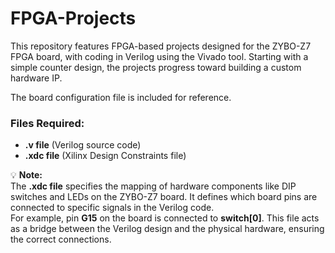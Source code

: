 # FPGA-Projects
This repository features FPGA-based projects designed for the ZYBO-Z7 FPGA board, with coding in Verilog using the Vivado tool. 
Starting with a simple counter design, the projects progress toward building a custom hardware IP.

The board configuration file is included for reference.
### Files Required:  
- **.v file** (Verilog source code)  
- **.xdc file** (Xilinx Design Constraints file)  

💡 **Note:**  
The **.xdc file** specifies the mapping of hardware components like DIP switches and LEDs on the ZYBO-Z7 board. It defines which board pins are connected to specific signals in the Verilog code.  
For example, pin **G15** on the board is connected to **switch[0]**. This file acts as a bridge between the Verilog design and the physical hardware, ensuring the correct connections.

